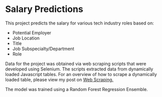 <h1> Salary Predictions</h1>
<p>This project predicts the salary for various tech industry roles based on:</p>
<ul>
  <li>Potential Employer</li>
  <li>Job Location</li>
  <li>Title</li>
  <li>Job Subspecialty/Department</li>
  <li>Role</li>
</ul>

<p>Data for the project was obtained via web scraping scripts that were developed using Selenium. The scripts extracted data from dynamically loaded Javascript tables. For an overview of how to scrape a dynamically loaded table, please view my post on <a href = https://medium.com/@jcclark141152/data-extraction-from-dynamic-tables-9d9eafbd8064> Web Scraping. </a></p>

<p>The model was trained using a Random Forest Regression Ensemble.</p>
